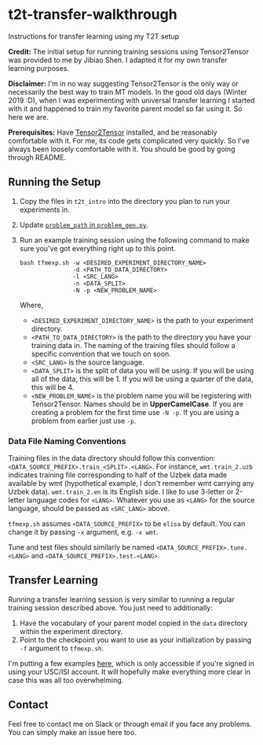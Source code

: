 # t2t-transfer-walkthrough
Instructions for transfer learning using my T2T setup

**Credit:** The initial setup for running training sessions using Tensor2Tensor was provided to me by Jibiao Shen. I adapted it for my own transfer learning purposes.

**Disclaimer:** I'm in no way suggesting Tensor2Tensor is the only way or necessarily the best way to train MT models. In the good old days (Winter 2019 :D), when I was experimenting with universal transfer learning I started with it and happened to train my favorite parent model so far using it. So here we are. 

**Prerequisites:** Have [Tensor2Tensor](https://github.com/tensorflow/tensor2tensor) installed, and be reasonably comfortable with it. For me, its code gets complicated very quickly. So I've always been loosely comfortable with it. You should be good by going through README.

## Running the Setup
1. Copy the files in `t2t_intro` into the directory you plan to run your experiments in.

2. Update [`problem_path` in `problem_gen.py`](https://github.com/MGheini/t2t-transfer-walkthrough/blob/master/t2t_intro/problem_gen.py#L10,L12).

3. Run an example training session using the following command to make sure you've got everything right up to this point.

    ```
    bash tfmexp.sh -w <DESIRED_EXPERIMENT_DIRECTORY_NAME>
                   -d <PATH_TO_DATA_DIRECTORY>
                   -l <SRC_LANG>
                   -n <DATA_SPLIT>
                   -N -p <NEW_PROBLEM_NAME>
    ```
  
    Where,

     - `<DESIRED_EXPERIMENT_DIRECTORY_NAME>` is the path to your experiment directory.
     - `<PATH_TO_DATA_DIRECTORY>` is the path to the directory you have your training data in. The naming of the training files should follow a specific convention that we touch on soon.
     - `<SRC_LANG>` is the source language.
     - `<DATA_SPLIT>` is the split of data you will be using. If you will be using all of the data, this will be 1. If you will be using a quarter of the data, this will be 4.
     - `<NEW_PROBLEM_NAME>` is the problem name you will be registering with Tensor2Tensor. Names should be in **UpperCamelCase**. If you are creating a problem for the first time use `-N -p`. If you are using a problem from earlier just use  `-p`.

### Data File Naming Conventions
Training files in the data directory should follow this convention: `<DATA_SOURCE_PREFIX>.train_<SPLIT>.<LANG>`. For instance, `wmt.train_2.uzb` indicates training file corresponding to half of the Uzbek data made available by wmt (hypothetical example, I don't remember wmt carrying any Uzbek data). `wmt.train_2.en` is its English side. I like to use 3-letter or 2-letter language codes for `<LANG>`. Whatever you use as `<LANG>` for the source language, should be passed as `<SRC_LANG>` above.

`tfmexp.sh` assumes `<DATA_SOURCE_PREFIX>` to be `elisa` by default. You can change it by passing `-x` argument, e.g. `-x wmt`.

Tune and test files should similarly be named `<DATA_SOURCE_PREFIX>.tune.<LANG>` and `<DATA_SOURCE_PREFIX>.test.<LANG>`.

## Transfer Learning
Running a transfer learning session is very similar to running a regular training session described above. You just need to additionally:
1. Have the vocabulary of your parent model copied in the `data` directory within the experiment directory.
2. Point to the checkpoint you want to use as your initialization by passing `-f` argument to `tfmexp.sh`.

I'm putting a few examples [here](https://docs.google.com/document/d/1igOR5N56uUFsPwBEc8LiXhSTts7Hiv_D81gLfUsjB84/edit?usp=sharing), which is only accessible if you're signed in using your USC/ISI account. It will hopefully make everything more clear in case this was all too overwhelming.

## Contact
Feel free to contact me on Slack or through email if you face any problems. You can simply make an issue here too.
